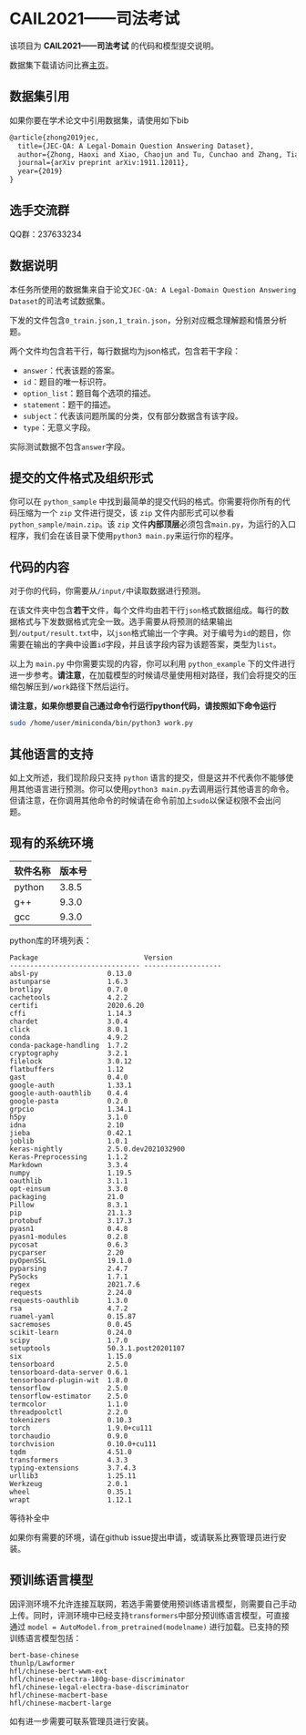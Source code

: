 # CAIL2021——司法考试

该项目为 **CAIL2021——司法考试** 的代码和模型提交说明。

数据集下载请访问比赛[主页](http://cail.cipsc.org.cn/)。

## 数据集引用

如果你要在学术论文中引用数据集，请使用如下bib

```tex
@article{zhong2019jec,
  title={JEC-QA: A Legal-Domain Question Answering Dataset},
  author={Zhong, Haoxi and Xiao, Chaojun and Tu, Cunchao and Zhang, Tianyang and Liu, Zhiyuan and Sun, Maosong},
  journal={arXiv preprint arXiv:1911.12011},
  year={2019}
}
```

## 选手交流群

QQ群：237633234

## 数据说明

本任务所使用的数据集来自于论文``JEC-QA: A Legal-Domain Question Answering Dataset``的司法考试数据集。

下发的文件包含``0_train.json,1_train.json``，分别对应概念理解题和情景分析题。

两个文件均包含若干行，每行数据均为json格式，包含若干字段：

- ``answer``：代表该题的答案。
- ``id``：题目的唯一标识符。
- ``option_list``：题目每个选项的描述。
- ``statement``：题干的描述。
- ``subject``：代表该问题所属的分类，仅有部分数据含有该字段。
- ``type``：无意义字段。

实际测试数据不包含``answer``字段。

## 提交的文件格式及组织形式

你可以在 ``python_sample`` 中找到最简单的提交代码的格式。你需要将你所有的代码压缩为一个 ``zip`` 文件进行提交，该 ``zip`` 文件内部形式可以参看 ``python_sample/main.zip``。该 ``zip`` 文件**内部顶层**必须包含``main.py``，为运行的入口程序，我们会在该目录下使用``python3 main.py``来运行你的程序。

## 代码的内容

对于你的代码，你需要从``/input/``中读取数据进行预测。

在该文件夹中包含**若干**文件，每个文件均由若干行``json``格式数据组成。每行的数据格式与下发数据格式完全一致。选手需要从将预测的结果输出到``/output/result.txt``中，以``json``格式输出一个字典。对于编号为``id``的题目，你需要在输出的字典中设置``id``字段，并且该字段内容为该题答案，类型为``list``。

以上为 ``main.py`` 中你需要实现的内容，你可以利用 ``python_example`` 下的文件进行进一步参考。**请注意**，在加载模型的时候请尽量使用相对路径，我们会将提交的压缩包解压到``/work``路径下然后运行。

**请注意，如果你想要自己通过命令行运行python代码，请按照如下命令运行**

```bash
sudo /home/user/miniconda/bin/python3 work.py
```

## 其他语言的支持

如上文所述，我们现阶段只支持 ``python`` 语言的提交，但是这并不代表你不能够使用其他语言进行预测。你可以使用``python3 main.py``去调用运行其他语言的命令。但请注意，在你调用其他命令的时候请在命令前加上``sudo``以保证权限不会出问题。

## 现有的系统环境

| 软件名称 | 版本号 |
| -------- | ------ |
| python   | 3.8.5  |
| g++      | 9.3.0  |
| gcc      | 9.3.0  |

python库的环境列表：

```
Package                          Version            
-------------------------------- -------------------
absl-py                 0.13.0
astunparse              1.6.3
brotlipy                0.7.0
cachetools              4.2.2
certifi                 2020.6.20
cffi                    1.14.3
chardet                 3.0.4
click                   8.0.1
conda                   4.9.2
conda-package-handling  1.7.2
cryptography            3.2.1
filelock                3.0.12
flatbuffers             1.12
gast                    0.4.0
google-auth             1.33.1
google-auth-oauthlib    0.4.4
google-pasta            0.2.0
grpcio                  1.34.1
h5py                    3.1.0
idna                    2.10
jieba                   0.42.1
joblib                  1.0.1
keras-nightly           2.5.0.dev2021032900
Keras-Preprocessing     1.1.2
Markdown                3.3.4
numpy                   1.19.5
oauthlib                3.1.1
opt-einsum              3.3.0
packaging               21.0
Pillow                  8.3.1
pip                     21.1.3
protobuf                3.17.3
pyasn1                  0.4.8
pyasn1-modules          0.2.8
pycosat                 0.6.3
pycparser               2.20
pyOpenSSL               19.1.0
pyparsing               2.4.7
PySocks                 1.7.1
regex                   2021.7.6
requests                2.24.0
requests-oauthlib       1.3.0
rsa                     4.7.2
ruamel-yaml             0.15.87
sacremoses              0.0.45
scikit-learn            0.24.0
scipy                   1.7.0
setuptools              50.3.1.post20201107
six                     1.15.0
tensorboard             2.5.0
tensorboard-data-server 0.6.1
tensorboard-plugin-wit  1.8.0
tensorflow              2.5.0
tensorflow-estimator    2.5.0
termcolor               1.1.0
threadpoolctl           2.2.0
tokenizers              0.10.3
torch                   1.9.0+cu111
torchaudio              0.9.0
torchvision             0.10.0+cu111
tqdm                    4.51.0
transformers            4.3.3
typing-extensions       3.7.4.3
urllib3                 1.25.11
Werkzeug                2.0.1
wheel                   0.35.1
wrapt                   1.12.1
```

等待补全中

如果你有需要的环境，请在github issue提出申请，或请联系比赛管理员进行安装。

## 预训练语言模型
因评测环境不允许连接互联网，若选手需要使用预训练语言模型，则需要自己手动上传。同时，评测环境中已经支持`transformers`中部分预训练语言模型，可直接通过 `model = AutoModel.from_pretrained(modelname)` 进行加载。已支持的预训练语言模型包括：
```
bert-base-chinese
thunlp/Lawformer
hfl/chinese-bert-wwm-ext
hfl/chinese-electra-180g-base-discriminator
hfl/chinese-legal-electra-base-discriminator
hfl/chinese-macbert-base
hfl/chinese-macbert-large
```
如有进一步需要可联系管理员进行安装。
